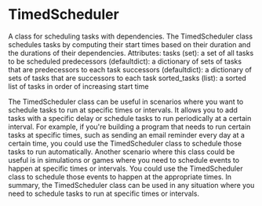 # TimedScheduler

A class for scheduling tasks with dependencies.
    The TimedScheduler class schedules tasks by computing their start times based
    on their duration and the durations of their dependencies.
    Attributes:
        tasks (set): a set of all tasks to be scheduled
        predecessors (defaultdict): a dictionary of sets of tasks that are predecessors to each task
        successors (defaultdict): a dictionary of sets of tasks that are successors to each task
        sorted_tasks (list): a sorted list of tasks in order of increasing start time


  The TimedScheduler class can be useful in scenarios where you want to schedule tasks to run at specific times or intervals. 
  It allows you to add tasks with a specific delay or schedule tasks to run periodically at a certain interval.
  For example, if you're building a program that needs to run certain tasks at specific times, such as sending an email reminder 
  every day at a certain time, you could use the TimedScheduler class to schedule those tasks to run automatically.
  Another scenario where this class could be useful is in simulations or games where you need to schedule events to happen at 
  specific times or intervals. You could use the TimedScheduler class to schedule those events to happen at the appropriate times.
  In summary, the TimedScheduler class can be used in any situation where you need to schedule tasks to run at specific times or intervals.
